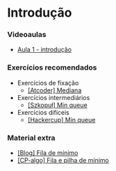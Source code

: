Introdução
====================================

### Videoaulas

- [Aula 1 - introdução](https://www.youtube.com/watch?v=dQw4w9WgXcQ)

### Exercícios recomendados

- Exercícios de fixação
    - [[Atcoder] Mediana](https://atcoder.jp/contests/abc127/tasks/abc127_f)
- Exercícios intermediários
    - [[Szkopuł] Min queue](https://szkopul.edu.pl/problemset/problem/07Q0fFk7fU2TmGr6wpPeDCZj/site/?key=statement)
- Exercícios difíceis
    - [[Hackercup] Min queue](https://www.facebook.com/codingcompetitions/hacker-cup/2020/qualification-round/problems/D1)

### Material extra

- [[Blog] Fila de mínimo](https://codeforces.com/blog/entry/76908)
- [[CP-algo] Fila e pilha de mínimo](https://cp-algorithms.com/data_structures/stack_queue_modification.html)
